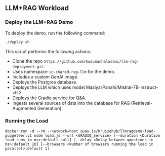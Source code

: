 ## LLM+RAG Workload

### Deploy the LLM+RAG Demo

To deploy the demo, run the following command:

```sh
./deploy.sh
```

This script performs the following actions:
- Clone the repo `https://github.com/kusumachalasani/llm-rag-deployment.git`.
- Uses namespace `ic-shared-rag-llm` for the demo.
- Includes a custom GenAI image.
- Deploys the Postgres database.
- Deploys the LLM which uses model MaziyarPanahi/Mistral-7B-Instruct-v0.2
- Deploys the Gradio service for Q&A.
- Ingests several sources of data into the database for RAG (Retrieval-Augmented Generation).

### Running the Load

``` 
docker run -d --rm --network=host quay.io/kruizehub/llmragdemo-load-puppeteer:v1 node load.js --url <GRADIO_Service> [--duration <Duration load runs in ms>:default null] [--delay <Delay between questions in ms>:default 10] [--browsers <Number of browsers running the load in parallel>:default 1]

```

